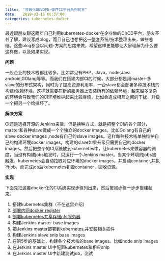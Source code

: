 ```yaml
---
title:  "容器化DEVOPS-弹性CI平台系列前言"
date:   2018-03-15 08:37:00
categories: kubernetes-docker
---
```


最近跟朋友聊这两年自己利用kubernetes-docker在企业做的CI/CD平台，朋友不甚了解，建议写成blog，而且自己也想把这一整套系统/技术整理出来，做些总结。这些blog都会以问题-方案的思路来做，希望这样更能够让大家理解为什么要这样做，以及如果实现。

**问题**

一般企业的技术栈都比较多，比如常见有PHP，Java，node,Java android,GOlang等等。而我们在搭建内部CI的时候，大部分都是用master-多slave的分布式架构，同时为了提高资源利用率，一台slave都会部署多种技术栈的构建/依赖环境。这样就需要在新的服务器上安装所有的依赖环境，越来越多复杂的环境会导致我们的CI环境维护起来比较麻烦，比如会造成相互之间的干扰，升级一个把另一个给搞坏了。

**解决方案**

CI还是选择开源的Jenkins来做。但是换种方式，就是把整个CI的各个部分，master和各种slave做成一个个独立的docker images，比如Golang有自己的slave docker images ,node有自己的slave images。这样每种技术栈单独维护自己的构建环境docker images，构建的slave如果升级只需要自己的docker images。然后把整个的CI系统放到kubernetes中，让kubernetes来做容器的调度，当没有构建jobs触发时，只运行一个Jenkins master。当某个环境的jobs被触发，kubernetes会自动拉取对应环境的docker images，并启动container,并执行job，而完成job后kubernetes销毁container，回收资源。

**实现**

下面先把这套docker化的CI系统实现步骤列出来，然后按照步骤一步步搭建起来。

1. 搭建kubernetes集群（不在这里介绍）
2. [部署内网docker register](https://astrisk.github.io/kubernetes-docker/2018/03/13/Harbor-Install-And-Https-Configure/)
3. [部署kubernetes共享存储nfs服务器](https://astrisk.github.io/kubernetes-docker/2018/03/11/kubernetes-%E5%AD%98%E5%82%A8NFS%E9%83%A8%E7%BD%B2/)
4. 构建Jenkins master base images
5. 把Jenkins master部署到kubernetes,并安装相关插件
6. 构建Jenkins slave snlp base images
7. 在第5步的基础上，构建各个技术栈的base images。比如node snlp images
8. 在Jerkins master UI中配置kubernetes和相应snlp
9. 在Jerkins master UI中新建测试job，测试

